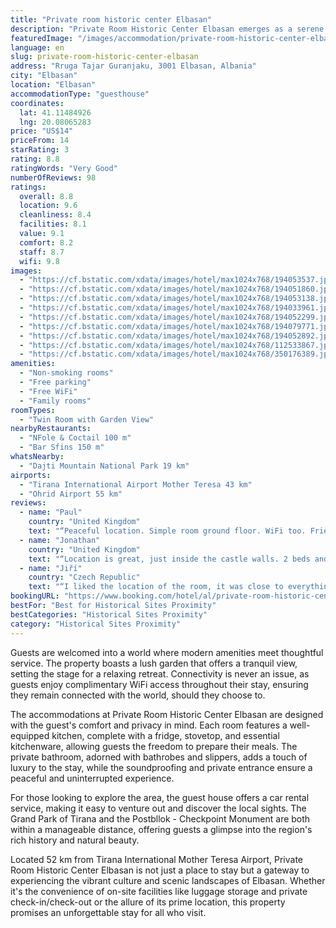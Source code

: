 ```yaml
---
title: "Private room historic center Elbasan"
description: "Private Room Historic Center Elbasan emerges as a serene oasis in the heart of Elbasan, offering guests a unique blend of comfort and convenience."
featuredImage: "/images/accommodation/private-room-historic-center-elbasan-194053537.jpg"
language: en
slug: private-room-historic-center-elbasan
address: "Rruga Tajar Guranjaku, 3001 Elbasan, Albania"
city: "Elbasan"
location: "Elbasan"
accommodationType: "guesthouse"
coordinates:
  lat: 41.11484926
  lng: 20.08065283
price: "US$14"
priceFrom: 14
starRating: 3
rating: 8.8
ratingWords: "Very Good"
numberOfReviews: 98
ratings:
  overall: 8.8
  location: 9.6
  cleanliness: 8.4
  facilities: 8.1
  value: 9.1
  comfort: 8.2
  staff: 8.7
  wifi: 9.8
images:
  - "https://cf.bstatic.com/xdata/images/hotel/max1024x768/194053537.jpg?k=cb481cb84c1a723cd477e602849e2a906ca1ee039a8ee69fbaec4abcb2a24544&o=&hp=1"
  - "https://cf.bstatic.com/xdata/images/hotel/max1024x768/194051860.jpg?k=29803a4ccdfc31850f7d61b6200cd927cd71ffcb5bbf6120912221b5c440e17b&o=&hp=1"
  - "https://cf.bstatic.com/xdata/images/hotel/max1024x768/194053138.jpg?k=9e35ca8f392ee24f8d8683a1b13af159bee1dbc4b104b1510edf8c7af7575723&o=&hp=1"
  - "https://cf.bstatic.com/xdata/images/hotel/max1024x768/194033961.jpg?k=9b45efa5902eb79ce471ad753506a7d85cf8fa037c8e8d51f21ee16db0c07bbb&o=&hp=1"
  - "https://cf.bstatic.com/xdata/images/hotel/max1024x768/194052299.jpg?k=5de6c8046c08d130844d7d01d49b5ac151448cb9d0368fbd1d91d47cbbe0b2ce&o=&hp=1"
  - "https://cf.bstatic.com/xdata/images/hotel/max1024x768/194079771.jpg?k=5391cd2fa701b9287a8f471ed28139455bd294c693666c192bf3b7757dc726b4&o=&hp=1"
  - "https://cf.bstatic.com/xdata/images/hotel/max1024x768/194052892.jpg?k=aace0c559a0a946d52c62bca79ffc9323866a824443ea7ba1b1dd29a1065373e&o=&hp=1"
  - "https://cf.bstatic.com/xdata/images/hotel/max1024x768/112533867.jpg?k=5afc4a7230f9d31d4ee33fd8ff7fd5aac4ab66f5fee464a3fa67f9d4fd1767f0&o=&hp=1"
  - "https://cf.bstatic.com/xdata/images/hotel/max1024x768/350176389.jpg?k=dca8566eeb6363b1447c4f3df092ef87f0bc6dc25c8a2c81c0d8dd62def1e4c8&o=&hp=1"
amenities:
  - "Non-smoking rooms"
  - "Free parking"
  - "Free WiFi"
  - "Family rooms"
roomTypes:
  - "Twin Room with Garden View"
nearbyRestaurants:
  - "NFole & Coctail 100 m"
  - "Bar Sfins 150 m"
whatsNearby:
  - "Dajti Mountain National Park 19 km"
airports:
  - "Tirana International Airport Mother Teresa 43 km"
  - "Ohrid Airport 55 km"
reviews:
  - name: "Paul"
    country: "United Kingdom"
    text: "“Peaceful location. Simple room ground floor. WiFi too. Friendly host family and neighbourhood.”"
  - name: "Jonathan"
    country: "United Kingdom"
    text: "“Location is great, just inside the castle walls. 2 beds and a private bathroom for the price is unheard of.”"
  - name: "Jiří"
    country: "Czech Republic"
    text: "“I liked the location of the room, it was close to everything - the bus station, shops, main boulevard, and city center. The price is excellent for what you get. Though as I write in the dislike section it has both cons and pros. You have things...”"
bookingURL: "https://www.booking.com/hotel/al/private-room-historic-center-elbasan.en-gb.html?aid=8035640"
bestFor: "Best for Historical Sites Proximity"
bestCategories: "Historical Sites Proximity"
category: "Historical Sites Proximity"
---
```


Guests are welcomed into a world where modern amenities meet thoughtful service. The property boasts a lush garden that offers a tranquil view, setting the stage for a relaxing retreat. Connectivity is never an issue, as guests enjoy complimentary WiFi access throughout their stay, ensuring they remain connected with the world, should they choose to.

The accommodations at Private Room Historic Center Elbasan are designed with the guest's comfort and privacy in mind. Each room features a well-equipped kitchen, complete with a fridge, stovetop, and essential kitchenware, allowing guests the freedom to prepare their meals. The private bathroom, adorned with bathrobes and slippers, adds a touch of luxury to the stay, while the soundproofing and private entrance ensure a peaceful and uninterrupted experience.

For those looking to explore the area, the guest house offers a car rental service, making it easy to venture out and discover the local sights. The Grand Park of Tirana and the Postbllok - Checkpoint Monument are both within a manageable distance, offering guests a glimpse into the region's rich history and natural beauty.

Located 52 km from Tirana International Mother Teresa Airport, Private Room Historic Center Elbasan is not just a place to stay but a gateway to experiencing the vibrant culture and scenic landscapes of Elbasan. Whether it's the convenience of on-site facilities like luggage storage and private check-in/check-out or the allure of its prime location, this property promises an unforgettable stay for all who visit.